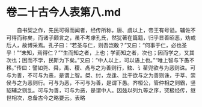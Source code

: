 # 卷二十古今人表第八.md

　　自书契之作，先民可得而闻者，经传所称，唐、虞以上，帝王有号谥。辅佐不可得而称矣，而诸子颇言之，虽不考虖孔氏，然犹著在篇籍，归乎显善昭恶，劝戒后人，故博采焉。孔子曰：“若圣与仁，则吾岂敢？”又曰：“何事于仁，必也圣乎！”“未知，焉得仁？”“生而知之者，上也；学而知之者，次也；因而学之，又其次也；困而不学，民斯为下矣。”又曰：“中人以上，可以语上也。”“唯上智与下愚不移。”传曰：譬如尧、舜，禹、稷、卨与之为善则行，鮌、讠雚兜欲与为恶则诛。可与为善，不可与为恶，是谓上智。桀、纣，龙逢、比干欲与之为善则诛，于莘、崇侯与之为恶则行。可与为恶，不可与为善，是谓下愚。齐桓公，管仲相之则霸，竖貂辅之则乱。可与为善，可与为恶，是谓中人。因兹以列九等之序，究极经传，继世相次，总备古今之略要云。表略